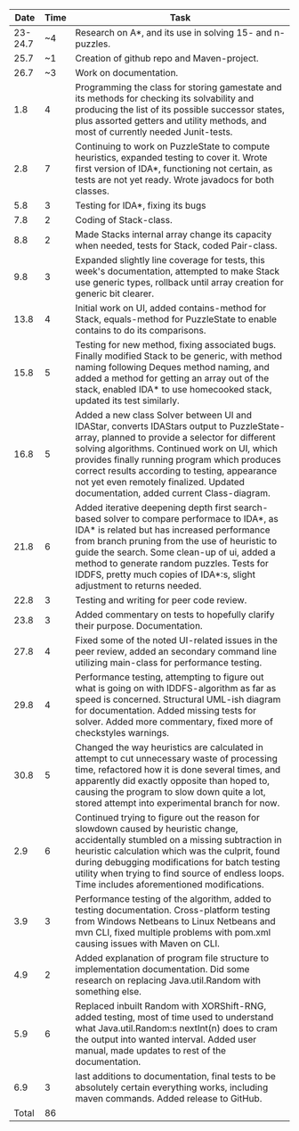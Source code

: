 Date    | Time | Task
---     | ---  | ---
23-24.7 | ~4   | Research on A*, and its use in solving 15- and n-puzzles.
25.7    | ~1   | Creation of github repo and Maven-project.
26.7    | ~3   | Work on documentation.
1.8     | 4    | Programming the class for storing gamestate and its methods for checking its solvability and producing the list of its possible successor states, plus assorted getters and utility methods, and most of currently needed Junit-tests.
2.8     | 7    | Continuing to work on PuzzleState to compute heuristics, expanded testing to cover it. Wrote first version of IDA*, functioning not certain, as tests are not yet ready. Wrote javadocs for both classes.
5.8     | 3    | Testing for IDA*, fixing its bugs
7.8     | 2    | Coding of Stack-class.
8.8     | 2    | Made Stacks internal array change its capacity when needed, tests for Stack, coded Pair-class.
9.8     | 3    | Expanded slightly line coverage for tests, this week's documentation, attempted to make Stack use generic types, rollback until array creation for generic bit clearer.
13.8    | 4   | Initial work on UI, added contains-method for Stack, equals-method for PuzzleState to enable contains to do its comparisons.
15.8    | 5   | Testing for new method, fixing associated bugs. Finally modified Stack to be generic, with method naming following Deques method naming, and added a method for getting an array out of the stack, enabled IDA* to use homecooked stack, updated its test similarly.
16.8    | 5   | Added a new class Solver between UI and IDAStar, converts IDAStars output to PuzzleState-array, planned to provide a selector for different solving algorithms. Continued work on UI, which provides finally running program which produces correct results according to testing, appearance not yet even remotely finalized. Updated documentation, added current Class-diagram.
21.8   | 6    | Added iterative deepening depth first search-based solver to compare performace to IDA*, as IDA* is related but has increased performance from branch pruning from the use of heuristic to guide the search. Some clean-up of ui, added a method to generate random puzzles. Tests for IDDFS, pretty much copies of IDA*:s, slight adjustment to returns needed.
22.8   | 3    | Testing and writing for peer code review.
23.8   | 3    | Added commentary on tests to hopefully clarify their purpose. Documentation.
27.8   | 4    | Fixed some of the noted UI-related issues in the peer review, added an secondary command line utilizing main-class for performance testing.
29.8   | 4    | Performance testing, attempting to figure out what is going on with IDDFS-algorithm as far as speed is concerned. Structural UML-ish diagram for documentation. Added missing tests for solver. Added more commentary, fixed more of checkstyles warnings.
30.8   | 5    | Changed the way heuristics are calculated in attempt to cut unnecessary waste of processing time, refactored how it is done several times, and apparently did exactly opposite than hoped to, causing the program to slow down quite a lot, stored attempt into experimental branch for now.
2.9    | 6    | Continued trying to figure out the reason for slowdown caused by heuristic change, accidentally stumbled on a missing subtraction in heuristic calculation which was the culprit, found during debugging modifications for batch testing utility when trying to find source of endless loops. Time includes aforementioned modifications.
3.9    | 3    | Performance testing of the algorithm, added to testing documentation. Cross-platform testing from Windows Netbeans to Linux Netbeans and mvn CLI, fixed multiple problems with pom.xml causing issues with Maven on CLI.
4.9    | 2    | Added explanation of program file structure to implementation documentation. Did some research on replacing Java.util.Random with something else.
5.9    | 6     | Replaced inbuilt Random with XORShift-RNG, added testing, most of time used to understand what Java.util.Random:s nextInt(n) does to cram the output into wanted interval. Added user manual, made updates to rest of the documentation.
6.9    | 3     | last additions to documentation, final tests to be absolutely certain everything works, including maven commands. Added release to GitHub.
Total  | 86
